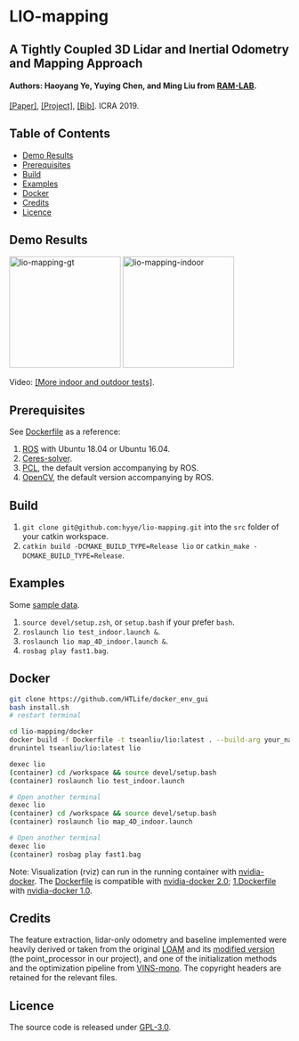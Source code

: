 # LIO-mapping
## A Tightly Coupled 3D Lidar and Inertial Odometry and Mapping Approach
#### Authors: Haoyang Ye, Yuying Chen, and Ming Liu from [RAM-LAB](https://ram-lab.com/).
[[Paper]](https://arxiv.org/abs/1904.06993), [[Project]](https://sites.google.com/view/lio-mapping), [[Bib]](https://ram-lab.com/papers/2019/icra_2019_ye.bib). ICRA 2019.
## Table of Contents
* [Demo Results](#demo-results)
* [Prerequisites](#prerequisites)
* [Build](#build)
* [Examples](#examples)
* [Docker](#docker)
* [Credits](#credits)
* [Licence](#licence)

## Demo Results
<a href="https://youtu.be/4bGR_QJZZFw" target="_blank"><img src="https://ram-lab.com/file/hyye/lio-mapping-gt.gif" alt="lio-mapping-gt" height="200"></a>
<a href="https://youtu.be/4bGR_QJZZFw" target="_blank"><img src="https://ram-lab.com/file/hyye/lio-mapping-indoor.png" alt="lio-mapping-indoor" height="200"></a>

Video: [[More indoor and outdoor tests]](https://ram-lab.com/file/hyye/lio-mapping.mp4).

## Prerequisites
See [Dockerfile](docker/Dockerfile) as a reference:
1. [ROS](http://wiki.ros.org/melodic/Installation) with Ubuntu 18.04 or Ubuntu 16.04.
2. [Ceres-solver](http://ceres-solver.org/installation.html#linux).
3. [PCL](http://www.pointclouds.org/downloads/), the default version accompanying by ROS.
4. [OpenCV](https://docs.opencv.org/master/d7/d9f/tutorial_linux_install.html), the default version accompanying by ROS.

## Build
1. `git clone git@github.com:hyye/lio-mapping.git` into the `src` folder of your catkin workspace.
2. `catkin build -DCMAKE_BUILD_TYPE=Release lio` or `catkin_make -DCMAKE_BUILD_TYPE=Release`.

## Examples
Some [sample data](https://drive.google.com/drive/folders/1dPy667dAnJy9wgXmlnRgQZxQF_ESuve3).
1. `source devel/setup.zsh`, or `setup.bash` if your prefer `bash`.
2. `roslaunch lio test_indoor.launch &`.
3. `roslaunch lio map_4D_indoor.launch &`.
4. `rosbag play fast1.bag`.

## Docker

```bash
git clone https://github.com/HTLife/docker_env_gui
bash install.sh
# restart terminal

cd lio-mapping/docker
docker build -f Dockerfile -t tseanliu/lio:latest . --build-arg your_name=$USER
drunintel tseanliu/lio:latest lio

dexec lio
(container) cd /workspace && source devel/setup.bash
(container) roslaunch lio test_indoor.launch

# Open another terminal
dexec lio
(container) cd /workspace && source devel/setup.bash
(container) roslaunch lio map_4D_indoor.launch

# Open another terminal
dexec lio
(container) rosbag play fast1.bag
```

Note: Visualization (rviz) can run in the running container with [nvidia-docker](https://github.com/NVIDIA/nvidia-docker). The [Dockerfile](docker/Dockerfile) is compatible with [nvidia-docker 2.0](https://github.com/nvidia/nvidia-docker/wiki/Installation-(version-2.0)); [1.Dockerfile](docker/1.Dockerfile) with [nvidia-docker 1.0](https://github.com/nvidia/nvidia-docker/wiki/Installation-(version-1.0)).

## Credits
The feature extraction, lidar-only odometry and baseline implemented were heavily derived or taken from the original [LOAM](http://wiki.ros.org/loam_velodyne) and its [modified version](https://github.com/laboshinl/loam_velodyne) (the point_processor in our project), and one of the initialization methods and the optimization pipeline from [VINS-mono](https://github.com/HKUST-Aerial-Robotics/VINS-Mono). The copyright headers are retained for the relevant files.

## Licence
The source code is released under [GPL-3.0](https://www.gnu.org/licenses/).
